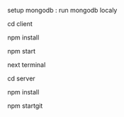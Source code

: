 setup mongodb : run mongodb localy

cd client

npm install

npm start

next terminal

cd server 

npm install

npm startgit
